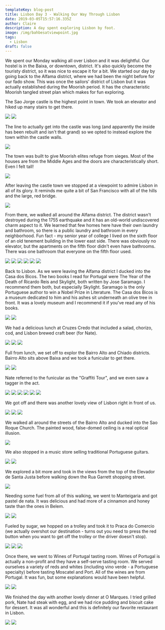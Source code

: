 ```yaml
---
templateKey: blog-post
title: Lisbon Day 3 - Walking Our Way Through Lisbon
date: 2019-03-05T15:57:16.335Z
author: Claire
description: A day spent exploring Lisbon by foot.
image: /img/bahbesatviewpoint.jpg
tags:
  - Lisbon
draft: false
---
```


We spent our Monday walking all over Lisbon and it was delightful.  Our hostel is in the Baixa, or downtown, district.  It's also quickly become the touristy district, so it was nice to escape it for a bit.  We started our day by going back to the Alfama district, where we had been the night before for our fado show.  This was once the sailors' district of Lisbon but it was actually established during the Moorish period.  It has the characteristic Moorish tangled street plan which makes for fun exploring.

The Sao Jorge castle is the highest point in town.  We took an elevator and hiked up many stairs to get there. 

![](img/lisbon/stairsAndElevator.jpg)
![](img/lisbon/stairsAndElevatorArt.jpg)

The line to actually get into the castle was long (and apparently the inside has been rebuilt and isn't that grand) so we opted to instead explore the town within the castle walls. 

![](img/lisbon/lineForCastle.jpg)

The town was built to give Moorish elites refuge from sieges.  Most of the houses are from the Middle Ages and the doors are characteristically short.  Even I felt tall!

![](img/lisbon/claireWithDoor.jpg)

After leaving the castle town we stopped at a viewpoint to admire Lisbon in all of its glory.  It reminds me quite a bit of San Francisco with all of the hills and the large, red bridge. 

![](img/lisbon/viewpointAlfama2.jpg)

From there, we walked all around the Alfama district.  The district wasn't destroyed during the 1755 earthquake and it has an old-world undiscovered charm aspect to it.  We learned that few homes here have their own laundry and bathroom, so there is a public laundry and bathroom in every neighborhood.  Fun fact - my senior year of college I lived on the sixth floor of an old tenement building in the lower east side.  There was obviously no elevator, but the apartments on the fifth floor didn't even have bathrooms.  There was one bathroom that everyone on the fifth floor used.

![](img/lisbon/alfamaArt.jpg)
![](img/lisbon/alfamaArt2.jpg)
![](img/lisbon/alfamaArt3.jpg)
![](img/lisbon/alfamaHistoria1.jpg)
![](img/lisbon/alfamaHistoria2.jpg)
![](img/lisbon/alfamaStorefront.jpg)

Back to Lisbon.  As we were leaving the Alfama district I ducked into the Casa dos Bicos.  The two books I read for Portugal were The Year of the Death of Ricardo Reis and Skylight, both written by Jose Saramago.  I recommend them both, but especially Skylight.  Saramago is the only Portuguese author to win a Nobel Prize in Literature.  The Casa dos Bicos is a museum dedicated to him and his ashes sit underneath an olive tree in front.  It was a lovely museum and I recommend it if you've read any of his books.

![](img/lisbon/outsideJoseMuseum.jpg)
![](img/lisbon/outsideJoseMuseum1.jpg)

We had a delicious lunch at Cruzes Credo that included a salad, chorizo, cod, and Lisbon brewed craft beer (for Nate). 

![](img/lisbon/cruzesCredo.jpg)
![](img/lisbon/cruzesCredoBeer.jpg)
![](img/lisbon/cruzesCredoFood.jpg)

Full from lunch, we set off to explor the Bairro Alto and Chiado districts.  Bairro Alto sits above Baixa and we took a funicular to get there. 

![](img/lisbon/funicularOutside.jpg)
![](img/lisbon/funicularInside.jpg)

Nate referred to the funicular as the "Graffiti Tour", and we even saw a tagger in the act. 

![](img/lisbon/funicularGraffitum1.jpg)
![](img/lisbon/funicularGraffitum2.jpg)
![](img/lisbon/funicularGraffitum3.jpg)
![](img/lisbon/funicularGraffitum4.jpg)
![](img/lisbon/funicularGraffitum5.jpg)
![](img/lisbon/funicularOutsideTop.jpg)

We got off and there was another lovely view of Lisbon right in front of us. 

![](img/lisbon/barrioAltoView1.jpg)
![](img/lisbon/barrioAltoView2.jpg)
![](img/lisbon/barrioAltoWalk1.jpg)

We walked all around the streets of the Bairro Alto and ducked into the Sao Roque Church.  The painted wood, false-domed ceiling is a real optical illusion.

![](img/lisbon/baChurchCeiling.jpg)

We also stopped in a music store selling traditional Portuguese guitars. 

![](img/lisbon/portuguesGuitars.jpg)
![](img/lisbon/potuguesGuitars2.jpg)

We explored a bit more and took in the views from the top of the Elevador de Santa Justa before walking down the Rua Garrett shopping street.

![](img/lisbon/viewFromTopOfElebator.jpg)

Needing some fuel from all of this walking, we went to Manteigaria and got pastel de nata.  It was delicious and had more of a cinnamon and honey taste than the ones in Belem.

![](img/lisbon/pastriesAfterWalk.jpg)
![](img/lisbon/makingPastries.jpg)

Fueled by sugar, we hopped on a trolley and took it to Praca do Comercio (we actually overshot our destination - turns out you need to press the red button when you want to get off the trolley or the driver doesn't stop).

![](img/lisbon/trolly1.jpg)
![](img/lisbon/tramBabeCloseup.jpg)
![](img/lisbon/tramNateSelfie.jpg)

Once there, we went to Wines of Portugal tasting room.  Wines of Portugal is actually a non-profit and they have a self-serve tasting room.  We served ourselves a variety of reds and whites (including vino verde - a Portuguese specialty) before tasting Moscatel and Port.  All of the wines are from Portugal.  It was fun, but some explanations would have been helpful.

![](img/lisbon/WOP1.jpg)
![](img/lisbon/WOP2.jpg)


We finished the day with another lovely dinner at O Marques.  I tried grilled pork, Nate had steak with egg, and we had rice pudding and biscuit cake for dessert.  It was all wonderful and this is definitely our favorite restaurant in Lisbon.

![](img/lisbon/oMarques.jpg)
![](img/lisbon/oMarques2.jpg)
